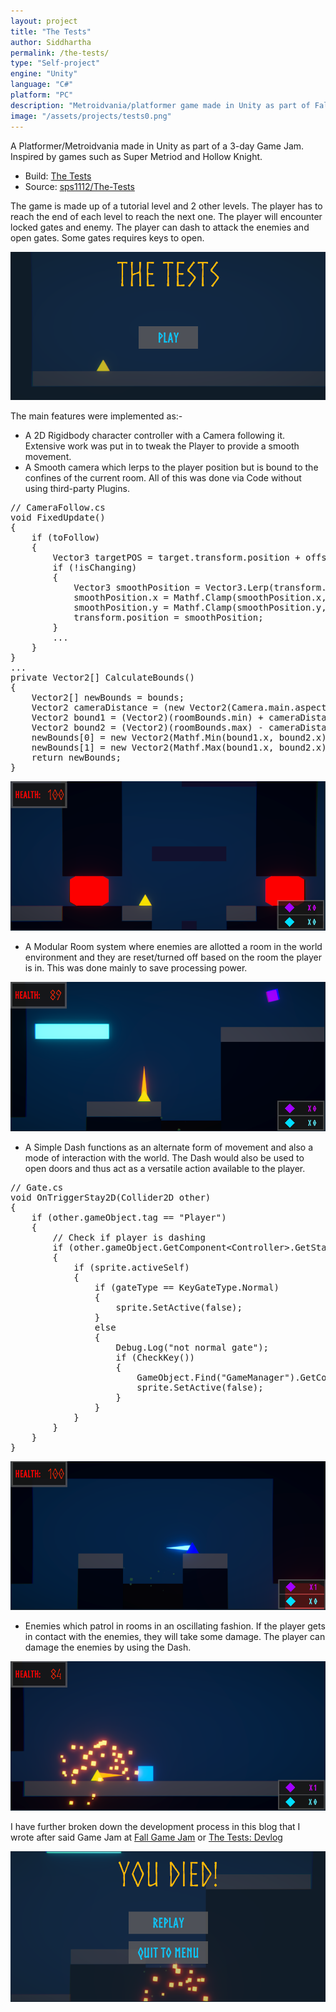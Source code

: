 ```yaml
---
layout: project
title: "The Tests"
author: Siddhartha
permalink: /the-tests/
type: "Self-project"
engine: "Unity"
language: "C#"
platform: "PC"
description: "Metroidvania/platformer game made in Unity as part of Fall Game Jam 2020. Developed 2D character controller, smooth camera, modular room system and used primitive art assets."
image: "/assets/projects/tests0.png"
---
```


A Platformer/Metroidvania made in Unity as part of a 3-day Game Jam. Inspired by games such as Super Metriod and Hollow Knight. 

- Build: <a href="https://kingcrimson1112.itch.io/the-tests">The Tests</a>
- Source: <a href="https://github.com/sps1112/The-Tests">sps1112/The-Tests</a>

The game is made up of a tutorial level and 2 other levels. The player has to reach the end of each level to reach the next one. The player will encounter locked gates and enemy. The player can dash to attack the enemies and open gates. Some gates requires keys to open.

<img class="article-screenshot" src="/assets/projects/tests0.png" alt=""/>

The main features were implemented as:-
- A 2D Rigidbody character controller with a Camera following it. Extensive work was put in to tweak the Player to provide a smooth movement.
- A Smooth camera which lerps to the player position but is bound to the confines of the current room. All of this was done via Code without using third-party Plugins.
<div class="code-container">
<pre class="code-block">
// CameraFollow.cs
void FixedUpdate()
{
    if (toFollow)
    {
        Vector3 targetPOS = target.transform.position + offset;
        if (!isChanging)
        {
            Vector3 smoothPosition = Vector3.Lerp(transform.position, targetPOS, smoothFactor);
            smoothPosition.x = Mathf.Clamp(smoothPosition.x, bounds[0].x, bounds[1].x);
            smoothPosition.y = Mathf.Clamp(smoothPosition.y, bounds[0].y, bounds[1].y);
            transform.position = smoothPosition;
        }
        ...
    }
}
...
private Vector2[] CalculateBounds()
{
    Vector2[] newBounds = bounds;
    Vector2 cameraDistance = (new Vector2(Camera.main.aspect, 1)) * Camera.main.orthographicSize;
    Vector2 bound1 = (Vector2)(roomBounds.min) + cameraDistance;
    Vector2 bound2 = (Vector2)(roomBounds.max) - cameraDistance;
    newBounds[0] = new Vector2(Mathf.Min(bound1.x, bound2.x), Mathf.Min(bound1.y, bound2.y));
    newBounds[1] = new Vector2(Mathf.Max(bound1.x, bound2.x), Mathf.Max(bound1.y, bound2.y));
    return newBounds;
}
</pre>
</div>

<img class="article-screenshot" src="/assets/projects/tests1.png" alt=""/>

- A Modular Room system where enemies are allotted a room in the world environment and they are reset/turned off based on the room the player is in. This was done mainly to save processing power.

<img class="article-screenshot" src="/assets/projects/tests2.png" alt=""/>

- A Simple Dash functions as an alternate form of movement and also a mode of interaction with the world. The Dash would also be used to open doors and thus act as a versatile action available to the player.

<div class="code-container">
<pre class="code-block">
// Gate.cs
void OnTriggerStay2D(Collider2D other)
{
    if (other.gameObject.tag == "Player")
    {
        // Check if player is dashing
        if (other.gameObject.GetComponent&lt;Controller&gt;.GetStatus())
        {
            if (sprite.activeSelf)
            {
                if (gateType == KeyGateType.Normal)
                {
                    sprite.SetActive(false);
                }
                else
                {
                    Debug.Log("not normal gate");
                    if (CheckKey())
                    {
                        GameObject.Find("GameManager").GetComponent&lt;KeyManager&gt;.UseKey(gateType);
                        sprite.SetActive(false);
                    }
                }
            }
        }
    }
}
</pre>
</div>

<img class="article-screenshot" src="/assets/projects/tests3.png" alt=""/>

- Enemies which patrol in rooms in an oscillating fashion. If the player gets in contact with the enemies, they will take some damage. The player can damage the enemies by using the Dash.

<img class="article-screenshot" src="/assets/projects/tests5.png" alt=""/>

I have further broken down the development process in this blog that I wrote after said Game Jam at <a href="https://gds.sntiitk.in/2020/09/20/fall-game-jam.html">Fall Game Jam</a> or [The Tests: Devlog](/thetests-devlog/)

<img class="article-screenshot" src="/assets/projects/tests4.png" alt=""/>
